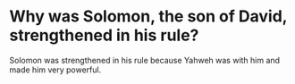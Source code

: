# Why was Solomon, the son of David, strengthened in his rule?

Solomon was strengthened in his rule because Yahweh was with him and made him very powerful. 